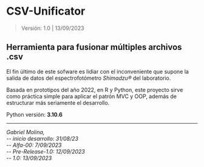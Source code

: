 # CSV-Unificator
> Versión: 1.0 | 13/09/2023
## Herramienta para fusionar múltiples archivos .csv
El fin último de este sofware es lidiar con el inconveniente que supone la salida de datos del espectrofotómetro *Shimadzu®* del laboratorio.  
  
Basada en prototipos del año 2022, en R y Python, este proyecto sirve como práctica simple para aplicar el patrón MVC y OOP, además de estructurar más seriamente el desarrollo.
  
Python versión: **3.10.6**

---
_Gabriel Molina,_  
_-- inicio desarrollo: 31/08/23_  
_-- Alfa-00: 7/09/2023_  
_-- Pre-Release-1.0: 12/09/2023_  
_-- 1.0: 13/09/2023_